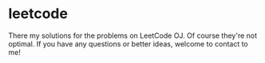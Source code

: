 leetcode
========

There my solutions for the problems on LeetCode OJ.
Of course they're not optimal.
If you have any questions or better ideas, welcome to contact to me!

